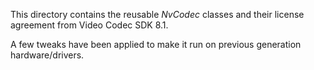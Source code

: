 This directory contains the reusable *NvCodec* classes and their license agreement from Video Codec SDK 8.1. 

A few tweaks have been applied to make it run on previous generation hardware/drivers.


